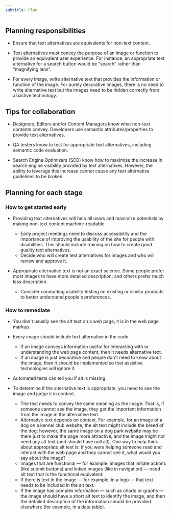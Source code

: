```yaml
---
subtitle: Plan
---
```


## Planning responsibilities

- Ensure that text alternatives are equivalents for non-text content.

- Text alternatives must convey the purpose of an image or function to provide an equivalent user experience. For instance, an appropriate text alternative for a search button would be “search” rather than “magnifying lens”.

- For every image, write alternative text that provides the information or function of the image. For purely decorative images, there is no need to write alternative text but the images need to be hidden correctly from assistive technology.

## Tips for collaboration

- Designers, Editors and/or Content Managers know what non-text contents convey.
Developers use semantic attributes/properties to provide text alternatives.

- QA testers know to test for appropriate text alternatives, including semantic code evaluation.

- Search Engine Optimizers (SEO) know how to maximize the increase in search engine visibility provided by text alternatives. However, the ability to leverage this increase cannot cause any text alternative guidelines to be broken.

## Planning for each stage

### How to get started early

- Providing text alternatives will help all users and maximize potentials by making non-text content machine-readable.
    - Early project meetings need to discuss accessibility and the importance of improving the usability of the site for people with disabilities. This should include training on how to create good quality text alternatives.
    - Decide who will create text alternatives for images and who will review and approve it.

- Appropriate alternative text is not an exact science. Some people prefer most images to have more detailed description; and others prefer much less description.
    - Consider conducting usability testing on existing or similar products to better understand people's preferences.

### How to remediate

- You don't usually see the alt text on a web page, it is in the web page markup.

- Every image should include text alternative in the code.
    - If an image conveys information useful for interacting with or understanding the web page content, then it needs alternative text.
    - If an image is just decorative and people don't need to know about the image, then it should be implemented so that assistive technologies will ignore it.

- Automated tests can tell you if alt is missing.

- To determine if the alternative text is appropriate, you need to see the image and judge it in context.
    - The text needs to convey the same meaning as the image. That is, if someone cannot see the image, they get the important information from the image in the alternative text.
    - Alternative text depends on context. For example, for an image of a dog on a kennel club website, the alt text might include the breed of the dog; however, the same image on a dog park website may be there just to make the page more attractive, and the image might not need any alt text (and should have null alt). One way to help think about appropriate alt text is: if you were helping someone read and interact with the web page and they cannot see it, what would you say about the image?
    - Images that are functional — for example, images that initiate actions (like submit buttons) and linked images (like in navigation) — need alt text that is the functional equivalent.
    - If there is text in the image — for example, in a logo — that text needs to be included in the alt text.
    - If the image has complex information — such as charts or graphs — the image should have a short alt text to identify the image, and then the detailed description of the information should be provided elsewhere (for example, in a data table).
